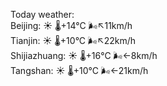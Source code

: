 Today weather:  
Beijing: ☀️   🌡️+14°C 🌬️↖11km/h  
Tianjin: ☀️   🌡️+10°C 🌬️↖22km/h  
Shijiazhuang: ☀️   🌡️+16°C 🌬️←8km/h  
Tangshan: ☀️   🌡️+10°C 🌬️←21km/h  
